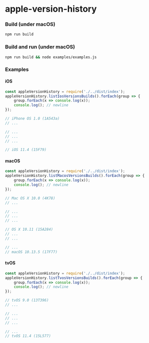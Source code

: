 # apple-version-history

### Build (under macOS)
```bash
npm run build
```

### Build and run (under macOS)

```bash
npm run build && node examples/examples.js
```

### Examples

#### iOS

```js
const appleVersionHistory = require('./../dist/index');
appleVersionHistory.listIosVersionsBuilds().forEach(group => {
    group.forEach(x => console.log(x));
    console.log(); // newline
});

// iPhone OS 1.0 (1A543a)
// ...

// ...
// ...
// ...

// iOS 11.4 (15F79)
```

#### macOS

```js
const appleVersionHistory = require('./../dist/index');
appleVersionHistory.listMacosVersionsBuilds().forEach(group => {
    group.forEach(x => console.log(x));
    console.log(); // newline
});

// Mac OS X 10.0 (4K78)
// ...

// ...
// ...
// ...

// OS X 10.11 (15A284)
// ...
// ...

// ...
// macOS 10.13.5 (17F77)
```

#### tvOS

```js
const appleVersionHistory = require('./../dist/index');
appleVersionHistory.listTvosVersionsBuilds().forEach(group => {
    group.forEach(x => console.log(x));
    console.log(); // newline
});

// tvOS 9.0 (13T396)
// ...

// ...
// ...
// ...

// ...
// tvOS 11.4 (15L577)
```
